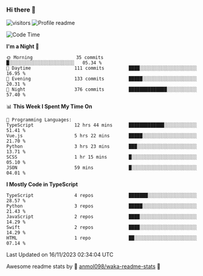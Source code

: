 ### Hi there 👋  
![visitors](https://visitor-badge.laobi.icu/badge?page_id=leverglowh) ![Profile readme](https://github.com/leverglowh/leverglowh/workflows/Profile%20readme/badge.svg?branch=master)

<!--START_SECTION:waka-->
![Code Time](http://img.shields.io/badge/Code%20Time-2%2C499%20hrs%2030%20mins-blue)

**I'm a Night 🦉** 

```text
🌞 Morning                35 commits          █░░░░░░░░░░░░░░░░░░░░░░░░   05.34 % 
🌆 Daytime                111 commits         ████░░░░░░░░░░░░░░░░░░░░░   16.95 % 
🌃 Evening                133 commits         █████░░░░░░░░░░░░░░░░░░░░   20.31 % 
🌙 Night                  376 commits         ██████████████░░░░░░░░░░░   57.40 % 
```


📊 **This Week I Spent My Time On** 

```text
💬 Programming Languages: 
TypeScript               12 hrs 44 mins      █████████████░░░░░░░░░░░░   51.41 % 
Vue.js                   5 hrs 22 mins       █████░░░░░░░░░░░░░░░░░░░░   21.70 % 
Python                   3 hrs 23 mins       ███░░░░░░░░░░░░░░░░░░░░░░   13.71 % 
SCSS                     1 hr 15 mins        █░░░░░░░░░░░░░░░░░░░░░░░░   05.10 % 
JSON                     59 mins             █░░░░░░░░░░░░░░░░░░░░░░░░   04.01 % 
```

**I Mostly Code in TypeScript** 

```text
TypeScript               4 repos             ███████░░░░░░░░░░░░░░░░░░   28.57 % 
Python                   3 repos             █████░░░░░░░░░░░░░░░░░░░░   21.43 % 
JavaScript               2 repos             ████░░░░░░░░░░░░░░░░░░░░░   14.29 % 
Swift                    2 repos             ████░░░░░░░░░░░░░░░░░░░░░   14.29 % 
HTML                     1 repo              ██░░░░░░░░░░░░░░░░░░░░░░░   07.14 % 
```




 Last Updated on 16/11/2023 02:34:04 UTC
<!--END_SECTION:waka-->


Awesome readme stats by :star2: [anmol098/waka-readme-stats](https://github.com/anmol098/waka-readme-stats) :star2:
